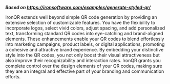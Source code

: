 ***Based on <https://ironsoftware.com/examples/generate-styled-qr/>***

IronQR extends well beyond simple QR code generation by providing an extensive selection of customizable features. You have the flexibility to incorporate logos, select vivid colors, adjust spacing, and add personalized text, transforming standard QR codes into eye-catching and brand-aligned elements. These enhancements enable your QR codes to blend effortlessly into marketing campaigns, product labels, or digital applications, promoting a cohesive and attractive brand experience. By embedding your distinctive style into the QR codes, you not only boost their visual attractiveness but also improve their recognizability and interaction rates. IronQR grants you complete control over the design elements of your QR codes, making sure they are an integral and effective part of your branding and communication efforts.